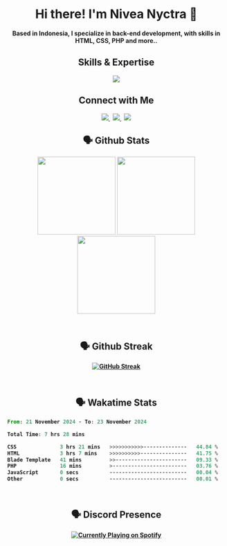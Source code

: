 <h1 align="center"><strong>Hi there! I'm Nivea Nyctra 👋</strong></h1>

<p align="center"><strong>Based in Indonesia, I specialize in back-end development, with skills in HTML, CSS, PHP and more..</strong></p>

<h2 align="center">Skills & Expertise</h2>

<p align=center>

<p align="center">
  <a href="https://sanooj.is-a.dev">
    <img src="https://skillicons.dev/icons?i=bootstrap,mysql,npm,php,laravel,html,md,css,stackoverflow,git,github&perline=12" />
  </a>
</p>

<h2 align="center"><b>Connect with Me</h2>

<p align="center">
  <a href="https://instagram.com/niveanyctra/">
    <img src="https://skillicons.dev/icons?i=instagram" />
  </a>&nbsp;
   <a href="https://discordapp.com/users/477805354865131520">
    <img src="https://skillicons.dev/icons?i=discord" />
  </a>&nbsp;
   <a href="https://twitter.com/niveanyctra">
    <img src="https://skillicons.dev/icons?i=twitter" />
  </a>
</p>

<h2 align="center"><b>🗣️ Github Stats</b></h2>

<div align="center">
  <img height="180em" src="https://github-profile-summary-cards.vercel.app/api/cards/profile-details?username=niveanyctra&theme=dark" />
  <img height="180em" src="https://github-profile-summary-cards.vercel.app/api/cards/most-commit-language?username=niveanyctra&theme=dark"  />
  <img height="180em" src="https://github-readme-stats.vercel.app/api?username=niveanyctra&theme=dark&border_color=303030&border_radius=4"  />
</div>

&nbsp;

<h2 align="center"><b>🗣️ Github Streak</b></h2>
<p align="center">
<a href="https://git.io/streak-stats"><img src="https://streak-stats.demolab.com?user=niveanyctra&theme=github-dark-blue&border_radius=10&card_width=500&background=0E0E0E&border=303030" alt="GitHub Streak" /></a>
</p>
&nbsp;
<h2 align="center"><b>🗣️ Wakatime Stats</b></h2>
<!--START_SECTION:waka-->

```rust
From: 21 November 2024 - To: 23 November 2024

Total Time: 7 hrs 28 mins

CSS              3 hrs 21 mins   >>>>>>>>>>>--------------   44.84 %
HTML             3 hrs 7 mins    >>>>>>>>>>---------------   41.75 %
Blade Template   41 mins         >>-----------------------   09.33 %
PHP              16 mins         >------------------------   03.76 %
JavaScript       0 secs          -------------------------   00.04 %
Other            0 secs          -------------------------   00.01 %
```

<!--END_SECTION:waka-->
<!-- <p align="center">
<img alt="Nivea Nyctra wakatime stats" src="https://github-readme-stats.vercel.app/api/wakatime?username=niveanyctra&theme=dark&border_color=303030" />
</p> -->
&nbsp;
<h2 align="center"><b>🗣️ Discord Presence</b></h2>

<p align="center"><a href="https://discordapp.com/users/477805354865131520"><img align="center" src="https://lanyard.cnrad.dev/api/477805354865131520?showDisplayName=true" alt="Currently Playing on Spotify"></a></p>
<!-- &nbsp;
<h2 align="center">💖 Support 💖</h2>
<p align = "center"><a href="https://www.buymeacoffee.com/niveanyctra"> <img src="https://cdn.buymeacoffee.com/buttons/v2/default-yellow.png" height="50" width="210" alt="Sachu-Settan" /></a></p> -->
